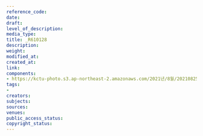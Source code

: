 ```yaml
---
reference_code: 
date: 
draft: 
level_of_description: 
media_type: 
title: _R610128
description: 
weight: 
modified_at: 
created_at: 
link: 
components:
- https://kctu-photo.s3.ap-northeast-2.amazonaws.com/2021년/8월/20210825_하반기+총파업+대장정_대구/_R610128.jpg
tags:
- 
creators: 
subjects: 
sources: 
venues: 
public_access_status: 
copyright_status: 
---
```

